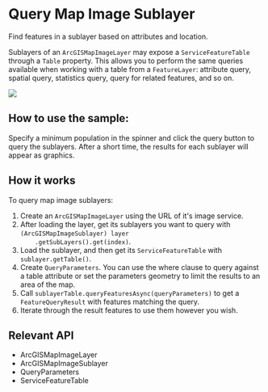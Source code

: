 <h1>Query Map Image Sublayer</h1>

<p>Find features in a sublayer based on attributes and location.</p>    

<p>Sublayers of an <code>ArcGISMapImageLayer</code> may expose a <code>ServiceFeatureTable</code> through a 
<code>Table</code> property. This allows you to perform the same queries available when working with a table from a 
<code>FeatureLayer</code>: attribute query, spatial query, statistics query, query for related features, and so on.

<p><img src="QueryMapImageSublayer.png"></p>

<h2>How to use the sample:</h2>

<p>Specify a minimum population in the spinner and click the query button to query the sublayers. After a short time,
 the results for each sublayer will appear as graphics.</p>

<h2>How it works</h2>

<p>To query map image sublayers:</p>

<ol>
    <li>Create an <code>ArcGISMapImageLayer</code> using the URL of it's image service.</li>
    <li>After loading the layer, get its sublayers you want to query with <code>(ArcGISMapImageSublayer) layer
    .getSubLayers().get(index)</code>.</li>
    <li>Load the sublayer, and then get its <code>ServiceFeatureTable</code> with <code>sublayer.getTable()</code>.</li>
    <li>Create <code>QueryParameters</code>. You can use the where clause to query against a table attribute or set 
    the parameters geometry to limit the results to an area of the map.</li>
    <li>Call <code>sublayerTable.queryFeaturesAsync(queryParameters)</code> to get a <code>FeatureQueryResult</code> 
    with features matching the query.</li>
    <li>Iterate through the result features to use them however you wish.</li>
</ol>

<h2>Relevant API</h2>

<ul>
    <li>ArcGISMapImageLayer</li>
    <li>ArcGISMapImageSublayer</li>
    <li>QueryParameters</li>
    <li>ServiceFeatureTable</li>
</ul>
